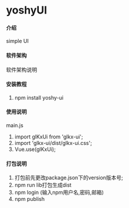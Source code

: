 # yoshyUI

#### 介绍
simple UI 

#### 软件架构
软件架构说明


#### 安装教程

1.  npm install yoshy-ui

#### 使用说明
main.js
1.  import glKxUi from 'glkx-ui';
2.  import 'glkx-ui/dist/glkx-ui.css';
3.  Vue.use(glKxUi);

#### 打包说明

1.  打包前先更改package.json下的version版本号;
2.  npm run lib打包生成dist
3.  npm login (输入npm用户名,密码,邮箱)
4.  npm publish


